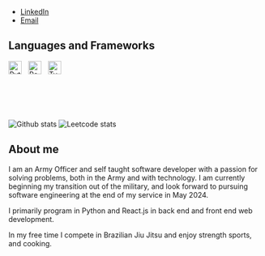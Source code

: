 

- [LinkedIn](https://www.linkedin.com/in/matt-kopra-7a5851212/)
- [Email](matt.kopra@gmail.com)

## Languages and Frameworks

<img align="left" alt="Python" width="26px" src="https://cdn.iconscout.com/icon/free/png-512/free-python-3521655-2945099.png?f=avif&w=512" style="padding-right:10px;" />
<img align="left" alt="React" width="26px" src="https://cdn.jsdelivr.net/gh/devicons/devicon/icons/react/react-original.svg" style="padding-right:10px;" />
<img align="left" alt="TypeScript" width="26px" src="https://cdn.jsdelivr.net/gh/devicons/devicon/icons/typescript/typescript-original.svg" style="padding-right:10px;" />


<br></br>
<br></br>
<br></br>

![Github stats](https://github-readme-stats.vercel.app/api?username=Mkopra&theme=highcontrast&show_icons=true&count_private=true)
![Leetcode stats](https://leetcard.jacoblin.cool/mkopra?theme=dark)

## About me

I am an Army Officer and self taught software developer with a passion for solving problems, both in the Army and with technology. I am currently beginning my transition out of the military, and look forward to pursuing software engineering at the end of my service in May 2024.

I primarily program in Python and React.js in back end and front end web development. 

In my free time I compete in Brazilian Jiu Jitsu and enjoy strength sports, and cooking.
<!--
## Deployed Projects

- [Bike Store](https://phase-5-capstone-bike-store.herokuapp.com/)
- [Patient Portal](https://phase-4-project-patient-portal.herokuapp.com/)





<!--
**MKopra/Mkopra** is a ✨ _special_ ✨ repository because its `README.md` (this file) appears on your GitHub profile.

Here are some ideas to get you started:

- 🔭 I’m currently working on ...
- 🌱 I’m currently learning ...
- 👯 I’m looking to collaborate on ...
- 🤔 I’m looking for help with ...
- 💬 Ask me about ...
- 📫 How to reach me: ...
- 😄 Pronouns: ...
- ⚡ Fun fact: ...
-->

